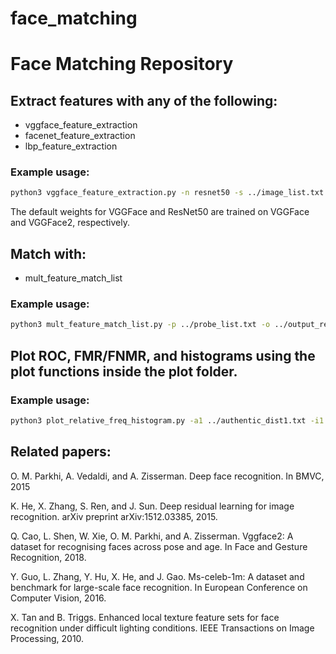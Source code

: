# face_matching
# Face Matching Repository

## Extract features with any of the following:
- vggface_feature_extraction
- facenet_feature_extraction
- lbp_feature_extraction

### Example usage:
~~~bash
python3 vggface_feature_extraction.py -n resnet50 -s ../image_list.txt -d ../output_folder
~~~

The default weights for VGGFace and ResNet50 are trained on VGGFace and VGGFace2, respectively.

## Match with:
- mult_feature_match_list

### Example usage:
~~~bash
python3 mult_feature_match_list.py -p ../probe_list.txt -o ../output_results/ -d MORPH -gr AA -m 1
~~~
## Plot ROC, FMR/FNMR, and histograms using the plot functions inside the plot folder.

### Example usage:
~~~bash
python3 plot_relative_freq_histogram.py -a1 ../authentic_dist1.txt -i1 ../impostor_dist1.txt -l1 Label1 -a2 ../authentic_dist2.txt -i2 ../impostor_dist2.txt -l2 Label2 -t 'Tittle' -d ../save_folder -n output
~~~

## Related papers:

O. M. Parkhi, A. Vedaldi, and A. Zisserman. Deep face recognition. In BMVC, 2015

K. He, X. Zhang, S. Ren, and J. Sun. Deep residual learning for image recognition. arXiv preprint arXiv:1512.03385,
2015.

Q. Cao, L. Shen, W. Xie, O. M. Parkhi, and A. Zisserman. Vggface2: A dataset for recognising faces across pose and age. In Face and Gesture Recognition, 2018.

Y. Guo, L. Zhang, Y. Hu, X. He, and J. Gao. Ms-celeb-1m: A dataset and benchmark for large-scale face recognition. In European Conference on Computer Vision, 2016.

X. Tan and B. Triggs. Enhanced local texture feature sets for face recognition under difficult lighting conditions. IEEE Transactions on Image Processing, 2010.





